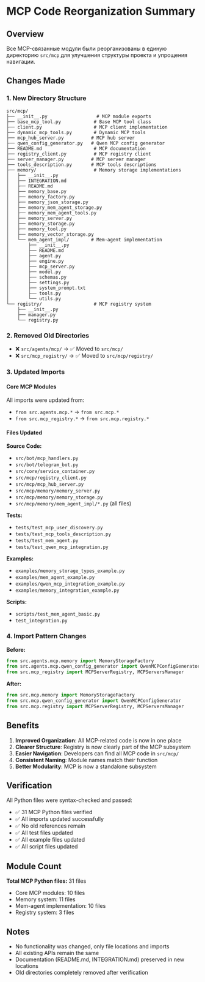 # MCP Code Reorganization Summary

## Overview
Все MCP-связанные модули были реорганизованы в единую директорию `src/mcp` для улучшения структуры проекта и упрощения навигации.

## Changes Made

### 1. New Directory Structure
```
src/mcp/
├── __init__.py                  # MCP module exports
├── base_mcp_tool.py            # Base MCP tool class
├── client.py                   # MCP client implementation
├── dynamic_mcp_tools.py        # Dynamic MCP tools
├── mcp_hub_server.py          # MCP hub server
├── qwen_config_generator.py   # Qwen MCP config generator
├── README.md                   # MCP documentation
├── registry_client.py          # MCP registry client
├── server_manager.py          # MCP server manager
├── tools_description.py       # MCP tools descriptions
├── memory/                     # Memory storage implementations
│   ├── __init__.py
│   ├── INTEGRATION.md
│   ├── README.md
│   ├── memory_base.py
│   ├── memory_factory.py
│   ├── memory_json_storage.py
│   ├── memory_mem_agent_storage.py
│   ├── memory_mem_agent_tools.py
│   ├── memory_server.py
│   ├── memory_storage.py
│   ├── memory_tool.py
│   ├── memory_vector_storage.py
│   └── mem_agent_impl/        # Mem-agent implementation
│       ├── __init__.py
│       ├── README.md
│       ├── agent.py
│       ├── engine.py
│       ├── mcp_server.py
│       ├── model.py
│       ├── schemas.py
│       ├── settings.py
│       ├── system_prompt.txt
│       ├── tools.py
│       └── utils.py
└── registry/                   # MCP registry system
    ├── __init__.py
    ├── manager.py
    └── registry.py
```

### 2. Removed Old Directories
- ❌ `src/agents/mcp/` → ✅ Moved to `src/mcp/`
- ❌ `src/mcp_registry/` → ✅ Moved to `src/mcp/registry/`

### 3. Updated Imports

#### Core MCP Modules
All imports were updated from:
- `from src.agents.mcp.*` → `from src.mcp.*`
- `from src.mcp_registry.*` → `from src.mcp.registry.*`

#### Files Updated

**Source Code:**
- `src/bot/mcp_handlers.py`
- `src/bot/telegram_bot.py`
- `src/core/service_container.py`
- `src/mcp/registry_client.py`
- `src/mcp/mcp_hub_server.py`
- `src/mcp/memory/memory_server.py`
- `src/mcp/memory/memory_storage.py`
- `src/mcp/memory/mem_agent_impl/*.py` (all files)

**Tests:**
- `tests/test_mcp_user_discovery.py`
- `tests/test_mcp_tools_description.py`
- `tests/test_mem_agent.py`
- `tests/test_qwen_mcp_integration.py`

**Examples:**
- `examples/memory_storage_types_example.py`
- `examples/mem_agent_example.py`
- `examples/qwen_mcp_integration_example.py`
- `examples/memory_integration_example.py`

**Scripts:**
- `scripts/test_mem_agent_basic.py`
- `test_integration.py`

### 4. Import Pattern Changes

**Before:**
```python
from src.agents.mcp.memory import MemoryStorageFactory
from src.agents.mcp.qwen_config_generator import QwenMCPConfigGenerator
from src.mcp_registry import MCPServerRegistry, MCPServersManager
```

**After:**
```python
from src.mcp.memory import MemoryStorageFactory
from src.mcp.qwen_config_generator import QwenMCPConfigGenerator
from src.mcp.registry import MCPServerRegistry, MCPServersManager
```

## Benefits

1. **Improved Organization**: All MCP-related code is now in one place
2. **Clearer Structure**: Registry is now clearly part of the MCP subsystem
3. **Easier Navigation**: Developers can find all MCP code in `src/mcp/`
4. **Consistent Naming**: Module names match their function
5. **Better Modularity**: MCP is now a standalone subsystem

## Verification

All Python files were syntax-checked and passed:
- ✅ 31 MCP Python files verified
- ✅ All imports updated successfully
- ✅ No old references remain
- ✅ All test files updated
- ✅ All example files updated
- ✅ All script files updated

## Module Count

**Total MCP Python files:** 31 files
- Core MCP modules: 10 files
- Memory system: 11 files
- Mem-agent implementation: 10 files
- Registry system: 3 files

## Notes

- No functionality was changed, only file locations and imports
- All existing APIs remain the same
- Documentation (README.md, INTEGRATION.md) preserved in new locations
- Old directories completely removed after verification
